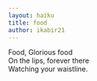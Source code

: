 ```yaml
---
layout: haiku
title: food
author: ikabir21
---
```


Food, Glorious food<br>
On the lips, forever there<br>
Watching your waistline.<br>